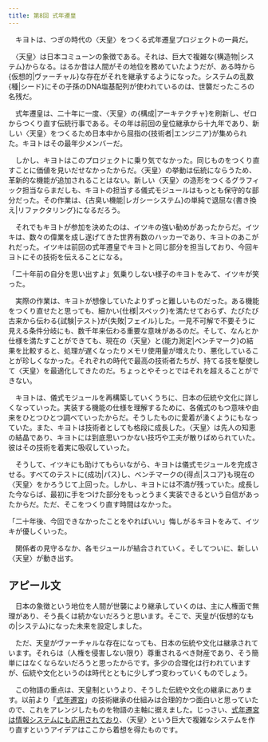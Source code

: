 ```yaml
---
title: 第8回 式年遷皇
---
```


　キヨトは、つぎの時代の〈天皇〉をつくる式年遷皇プロジェクトの一員だ。

　〈天皇〉は日本コミューンの象徴である。それは、巨大で複雑な{構造物|システム}からなる。はるか昔は人間がその地位を務めていたようだが、ある時から{仮想的|ヴァーチャル}な存在がそれを継承するようになった。システムの乱数{種|シード}にその子孫のDNA塩基配列が使われているのは、世襲だったころの名残だ。

　式年遷皇は、二十年に一度、〈天皇〉の{構成|アーキテクチャ}を刷新し、ゼロからつくり直す伝統行事である。その年は前回の皇位継承から十九年であり、新しい〈天皇〉をつくるため日本中から屈指の{技術者|エンジニア}が集められた。キヨトはその最年少メンバーだ。

　しかし、キヨトはこのプロジェクトに乗り気でなかった。同じものをつくり直すことに価値を見いだせなかったからだ。〈天皇〉の挙動は伝統にならうため、革新的な機能が追加されることはない。新しい〈天皇〉の造形をつくるグラフィック担当ならまだしも、キヨトの担当する儀式モジュールはもっとも保守的な部分だった。その作業は、{古臭い機能|レガシーシステム}の単純で退屈な{書き換え|リファクタリング}になるだろう。

　それでもキヨトが参加を決めたのは、イツキの強い勧めがあったからだ。イツキは、数々の偉業を成し遂げてきた世界有数のハッカーであり、キヨトのあこがれだった。イツキは前回の式年遷皇でキヨトと同じ部分を担当しており、今回キヨトにその技術を伝えることになる。

「二十年前の自分を思い出すよ」気乗りしない様子のキヨトをみて、イツキが笑った。

　実際の作業は、キヨトが想像していたよりずっと難しいものだった。ある機能をつくり直せたと思っても、細かい{仕様|スペック}を満たせておらず、たびたび古来から伝わる{試験|テスト}が{失敗|フェイル}した。一見不可解で不要そうに見える条件分岐にも、数千年来伝わる重要な意味があるのだ。そして、なんとか仕様を満たすことができても、現在の〈天皇〉と{能力測定|ベンチマーク}の結果を比較すると、処理が遅くなったりメモリ使用量が増えたり、悪化していることが珍しくなかった。それぞれの時代で最高の技術者たちが、持てる技を駆使して〈天皇〉を最適化してきたのだ。ちょっとやそっとではそれを超えることができない。

　キヨトは、儀式モジュールを再構築していくうちに、日本の伝統や文化に詳しくなっていった。実装する機能の仕様を理解するために、各儀式のもつ意味や由来をひとつひとつ調べていったからだ。そうしたものに愛着が湧くようにもなっていた。また、キヨトは技術者としても格段に成長した。〈天皇〉は先人の知恵の結晶であり、キヨトには到底思いつかない技巧や工夫が散りばめられていた。彼はその技術を着実に吸収していった。

　そうして、イツキにも助けてもらいながら、キヨトは儀式モジュールを完成させる。すべてのテストに{成功|パス}し、ベンチマークの{得点|スコア}も現在の〈天皇〉をかろうじて上回った。しかし、キヨトには不満が残っていた。成長した今ならば、最初に手をつけた部分をもっとうまく実装できるという自信があったからだ。ただ、そこをつくり直す時間はなかった。

「二十年後、今回できなかったことをやればいい」悔しがるキヨトをみて、イツキが優しくいった。

　関係者の見守るなか、各モジュールが結合されていく。そしてついに、新しい〈天皇〉が動き出す。

## アピール文

　日本の象徴という地位を人間が世襲により継承していくのは、主に人権面で無理があり、そう長くは続かないだろうと思います。そこで、天皇が{仮想的なもの|システム}になった未来を設定しました。

　ただ、天皇がヴァーチャルな存在になっても、日本の伝統や文化は継承されています。それらは（人権を侵害しない限り）尊重されるべき財産であり、そう簡単にはなくならないだろうと思ったからです。多少の合理化は行われていますが、伝統や文化というのは時代とともに少しずつ変わっていくものでしょう。

　この物語の重点は、天皇制というより、そうした伝統や文化の継承にあります。以前より「[式年遷宮](http://www.isejingu.or.jp/sengu/index.html)」の技術継承の仕組みは合理的かつ面白いと思っていたので、これをアレンジしたものを物語の主軸に据えました。じっさい、[式年遷宮は情報システムにも応用されており](https://it.impressbm.co.jp/articles/-/11760)、〈天皇〉という巨大で複雑なシステムを作り直すというアイデアはここから着想を得たものです。
